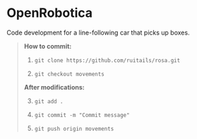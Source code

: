 # OpenRobotica
Code development for a line-following car that picks up boxes.

> **How to commit:**
> 
> 1. `git clone https://github.com/ruitails/rosa.git`
> 
> 2. `git checkout movements`
> 
> **After modifications:**
> 
> 3. `git add .`
> 
> 4. `git commit -m "Commit message"`
> 
> 5. `git push origin movements`
